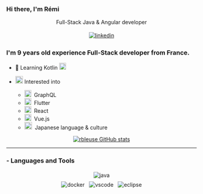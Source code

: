 ### Hi there, I'm Rémi

<p align="center">
   Full-Stack Java & Angular developer
</p>
<p align="center">
  <a href="https://www.linkedin.com/in/r%C3%A9mi-bleuse-676a68b7/" target="_blank">
    <img src="https://raw.githubusercontent.com/rbleuse/rbleuse/master/svg/social/linkedin.svg" alt="linkedin" style="vertical-align:top; margin:4px">
  </a>
</p>

<p align="center">
  <h3> I'm 9 years old experience Full-Stack developer from France.</h3>
</p>

 - 🌱 Learning Kotlin <img width="18" src="https://upload.wikimedia.org/wikipedia/commons/7/74/Kotlin-logo.svg">

 - <img width="20" src="https://raw.githubusercontent.com/rbleuse/rbleuse/master/svg/interest.svg"> Interested into
   - <img width="18" src="https://upload.wikimedia.org/wikipedia/commons/thumb/1/17/GraphQL_Logo.svg/1024px-GraphQL_Logo.svg.png">&nbsp;&nbsp;GraphQL
   - <img width="18" src="https://cdn.worldvectorlogo.com/logos/flutter-logo.svg">&nbsp;&nbsp;Flutter
   - <img width="18" src="https://cdn.worldvectorlogo.com/logos/react-2.svg">&nbsp;&nbsp;React
   - <img width="18" src="https://upload.wikimedia.org/wikipedia/commons/thumb/9/95/Vue.js_Logo_2.svg/langfr-1920px-Vue.js_Logo_2.svg.png">&nbsp;&nbsp;Vue.js
   - <img width="20" src="https://raw.githubusercontent.com/rbleuse/rbleuse/master/svg/japan_flag.svg">&nbsp;&nbsp;Japanese language & culture

<p align="center">
  <a href="https://github.com/anuraghazra/github-readme-stats">
    <img align="center" src="https://github-readme-stats.anuraghazra1.vercel.app/api?username=rbleuse&show_icons=true&theme=default" alt="rbleuse GitHub stats" />
  </a>
</p>

*************

### - Languages and Tools

<p align="center">
  <!-- For more icons please follow  https://github.com/MikeCodesDotNET/ColoredBadges -->
  <img src="https://raw.githubusercontent.com/rbleuse/rbleuse/master/svg/dev/languages/java.svg" alt="java" style="vertical-align:top; margin:4px">
  <br />
  <img src="https://raw.githubusercontent.com/rbleuse/rbleuse/master/svg/dev/tools/docker.svg" alt="docker" style="vertical-align:top; margin:4px">
  <img src="https://raw.githubusercontent.com/rbleuse/rbleuse/master/svg/dev/tools/visualstudio_code.svg" alt="vscode" style="vertical-align:top; margin:4px">
  <img src="https://raw.githubusercontent.com/rbleuse/rbleuse/master/svg/dev/tools/eclipse.svg" alt="eclipse" style="vertical-align:top; margin:4px">
</p>
